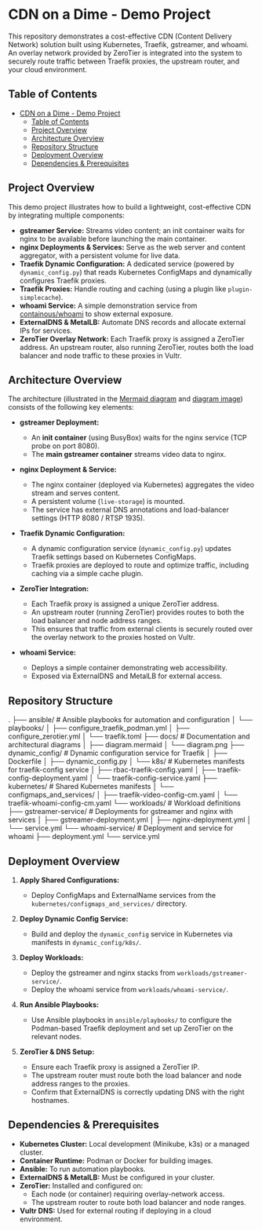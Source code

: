 # CDN on a Dime - Demo Project

This repository demonstrates a cost-effective CDN (Content Delivery Network) solution built using Kubernetes, Traefik, gstreamer, and whoami. An overlay network provided by ZeroTier is integrated into the system to securely route traffic between Traefik proxies, the upstream router, and your cloud environment.

## Table of Contents

- [CDN on a Dime - Demo Project](#cdn-on-a-dime---demo-project)
  - [Table of Contents](#table-of-contents)
  - [Project Overview](#project-overview)
  - [Architecture Overview](#architecture-overview)
  - [Repository Structure](#repository-structure)
  - [Deployment Overview](#deployment-overview)
  - [Dependencies \& Prerequisites](#dependencies--prerequisites)


## Project Overview

This demo project illustrates how to build a lightweight, cost-effective CDN by integrating multiple components:

- **gstreamer Service:** Streams video content; an init container waits for nginx to be available before launching the main container.
- **nginx Deployments & Services:** Serve as the web server and content aggregator, with a persistent volume for live data.
- **Traefik Dynamic Configuration:** A dedicated service (powered by `dynamic_config.py`) that reads Kubernetes ConfigMaps and dynamically configures Traefik proxies.
- **Traefik Proxies:** Handle routing and caching (using a plugin like `plugin-simplecache`).
- **whoami Service:** A simple demonstration service from [containous/whoami](https://hub.docker.com/r/containous/whoami) to show external exposure.
- **ExternalDNS & MetalLB:** Automate DNS records and allocate external IPs for services.
- **ZeroTier Overlay Network:** Each Traefik proxy is assigned a ZeroTier address. An upstream router, also running ZeroTier, routes both the load balancer and node traffic to these proxies in Vultr.

## Architecture Overview

The architecture (illustrated in the [Mermaid diagram](./docs/diagram.mermaid) and [diagram image](./docs/diagram.png)) consists of the following key elements:

- **gstreamer Deployment:**  
  - An **init container** (using BusyBox) waits for the nginx service (TCP probe on port 8080).
  - The **main gstreamer container** streams video data to nginx.

- **nginx Deployment & Service:**  
  - The nginx container (deployed via Kubernetes) aggregates the video stream and serves content.
  - A persistent volume (`live-storage`) is mounted.
  - The service has external DNS annotations and load-balancer settings (HTTP 8080 / RTSP 1935).

- **Traefik Dynamic Configuration:**  
  - A dynamic configuration service (`dynamic_config.py`) updates Traefik settings based on Kubernetes ConfigMaps.
  - Traefik proxies are deployed to route and optimize traffic, including caching via a simple cache plugin.

- **ZeroTier Integration:**  
  - Each Traefik proxy is assigned a unique ZeroTier address.
  - An upstream router (running ZeroTier) provides routes to both the load balancer and node address ranges.
  - This ensures that traffic from external clients is securely routed over the overlay network to the proxies hosted on Vultr.

- **whoami Service:**  
  - Deploys a simple container demonstrating web accessibility.
  - Exposed via ExternalDNS and MetalLB for external access.

## Repository Structure

.
├── ansible/                 # Ansible playbooks for automation and configuration
│   └── playbooks/
│       ├── configure_traefik_podman.yml
│       ├── configure_zerotier.yml
│       └── traefik.toml
├── docs/                    # Documentation and architectural diagrams
│   ├── diagram.mermaid
│   └── diagram.png
├── dynamic_config/          # Dynamic configuration service for Traefik
│   ├── Dockerfile
│   ├── dynamic_config.py
│   └── k8s/                 # Kubernetes manifests for traefik-config service
│       ├── rbac-traefik-config.yaml
│       ├── traefik-config-deployment.yaml
│       └── traefik-config-service.yaml
├── kubernetes/              # Shared Kubernetes manifests
│   └── configmaps_and_services/
│       ├── traefik-video-config-cm.yaml
│       └── traefik-whoami-config-cm.yaml
└── workloads/               # Workload definitions
    ├── gstreamer-service/   # Deployments for gstreamer and nginx with services
    │   ├── gstreamer-deployment.yml
    │   ├── nginx-deployment.yml
    │   └── service.yml
    └── whoami-service/      # Deployment and service for whoami
        ├── deployment.yml
        └── service.yml


## Deployment Overview

1. **Apply Shared Configurations:**  
   - Deploy ConfigMaps and ExternalName services from the `kubernetes/configmaps_and_services/` directory.

2. **Deploy Dynamic Config Service:**  
   - Build and deploy the `dynamic_config` service in Kubernetes via manifests in `dynamic_config/k8s/`.

3. **Deploy Workloads:**  
   - Deploy the gstreamer and nginx stacks from `workloads/gstreamer-service/`.
   - Deploy the whoami service from `workloads/whoami-service/`.

4. **Run Ansible Playbooks:**  
   - Use Ansible playbooks in `ansible/playbooks/` to configure the Podman-based Traefik deployment and set up ZeroTier on the relevant nodes.

5. **ZeroTier & DNS Setup:**  
   - Ensure each Traefik proxy is assigned a ZeroTier IP.
   - The upstream router must route both the load balancer and node address ranges to the proxies.
   - Confirm that ExternalDNS is correctly updating DNS with the right hostnames.

## Dependencies & Prerequisites

- **Kubernetes Cluster:** Local development (Minikube, k3s) or a managed cluster.
- **Container Runtime:** Podman or Docker for building images.
- **Ansible:** To run automation playbooks.
- **ExternalDNS & MetalLB:** Must be configured in your cluster.
- **ZeroTier:** Installed and configured on:
  - Each node (or container) requiring overlay-network access.
  - The upstream router to route both load balancer and node ranges.
- **Vultr DNS:** Used for external routing if deploying in a cloud environment.

